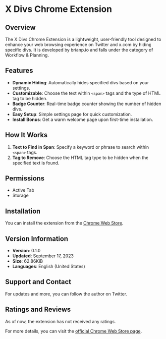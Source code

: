 # X Divs Chrome Extension

## Overview

The X Divs Chrome Extension is a lightweight, user-friendly tool designed to enhance your web browsing experience on Twitter and x.com by hiding specific divs. It is developed by brianp.io and falls under the category of Workflow & Planning.

## Features

- **Dynamic Hiding**: Automatically hides specified divs based on your settings.
- **Customizable**: Choose the text within `<span>` tags and the type of HTML tag to be hidden.
- **Badge Counter**: Real-time badge counter showing the number of hidden divs.
- **Easy Setup**: Simple settings page for quick customization.
- **Install Bonus**: Get a warm welcome page upon first-time installation.

## How It Works

1. **Text to Find in Span**: Specify a keyword or phrase to search within `<span>` tags.
2. **Tag to Remove**: Choose the HTML tag type to be hidden when the specified text is found.

## Permissions

- Active Tab
- Storage

## Installation

You can install the extension from the [Chrome Web Store](https://chromewebstore.google.com/detail/x-divs/paglecedaemhjlinhkikekohllkohmkd).

## Version Information

- **Version**: 0.1.0
- **Updated**: September 17, 2023
- **Size**: 62.86KiB
- **Languages**: English (United States)

## Support and Contact

For updates and more, you can follow the author on Twitter.

## Ratings and Reviews

As of now, the extension has not received any ratings.

For more details, you can visit the [official Chrome Web Store page](https://chromewebstore.google.com/detail/x-divs/paglecedaemhjlinhkikekohllkohmkd).